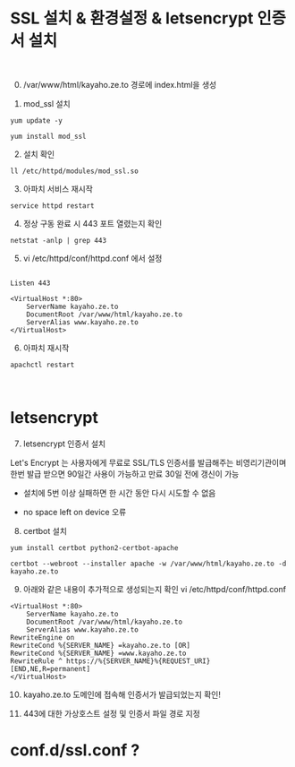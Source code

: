 # SSL 설치 & 환경설정 & letsencrypt 인증서 설치 


<br>

0. /var/www/html/kayaho.ze.to 경로에  index.html을 생성

1. mod_ssl 설치

```plaintext
yum update -y

yum install mod_ssl
```

2. 설치 확인

```plaintext
ll /etc/httpd/modules/mod_ssl.so
```

3. 아파치 서비스 재시작
```plaintext
service httpd restart
```

4. 정상 구동 완료 시 443 포트 열렸는지 확인 

```plaintext
netstat -anlp | grep 443 
```

5. vi /etc/httpd/conf/httpd.conf 에서 설정 

```plaintext

Listen 443

<VirtualHost *:80>  
    ServerName kayaho.ze.to
    DocumentRoot /var/www/html/kayaho.ze.to
    ServerAlias www.kayaho.ze.to
</VirtualHost>
```

6. 아파치 재시작
```plaintext
apachctl restart 
```
<br>

# letsencrypt

7. letsencrypt 인증서 설치 

Let's Encrypt 는 사용자에게 무료로 SSL/TLS 인증서를 발급해주는 비영리기관이며 한번 발급 받으면 90일간 사용이 가능하고 만료 30일 전에 갱신이 가능

- 설치에 5번 이상 실패하면 한 시간 동안 다시 시도할 수 없음

- no space left on device 오류


8.  certbot 설치 

```plaintext
yum install certbot python2-certbot-apache

certbot --webroot --installer apache -w /var/www/html/kayaho.ze.to -d kayaho.ze.to
```

9. 아래와 같은 내용이 추가적으로 생성되는지 확인   vi /etc/httpd/conf/httpd.conf 

```plaintext
<VirtualHost *:80>
    ServerName kayaho.ze.to
    DocumentRoot /var/www/html/kayaho.ze.to
    ServerAlias www.kayaho.ze.to
RewriteEngine on
RewriteCond %{SERVER_NAME} =kayaho.ze.to [OR]
RewriteCond %{SERVER_NAME} =www.kayaho.ze.to
RewriteRule ^ https://%{SERVER_NAME}%{REQUEST_URI} [END,NE,R=permanent]
</VirtualHost>
```

10. kayaho.ze.to 도메인에 접속해 인증서가 발급되었는지 확인!



11. 443에 대한 가상호스트 설정 및 인증서 파일 경로 지정




# conf.d/ssl.conf  ?
 